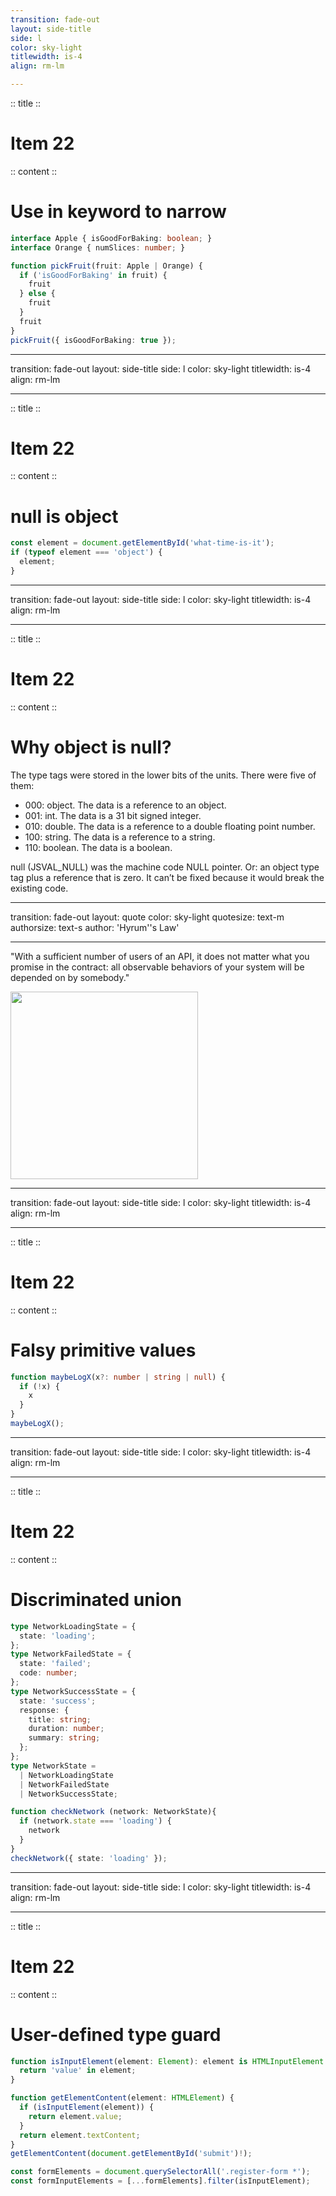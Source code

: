 ```yaml
---
transition: fade-out
layout: side-title
side: l
color: sky-light
titlewidth: is-4
align: rm-lm

---
```

:: title ::

# Item 22

<HachiwareItem2e text="Item 22 (2e)"/>

:: content ::

# Use in keyword to narrow

```ts {monaco}
interface Apple { isGoodForBaking: boolean; }
interface Orange { numSlices: number; }

function pickFruit(fruit: Apple | Orange) {
  if ('isGoodForBaking' in fruit) {
    fruit
  } else {
    fruit
  }
  fruit
}
pickFruit({ isGoodForBaking: true });
```

---
transition: fade-out
layout: side-title
side: l
color: sky-light
titlewidth: is-4
align: rm-lm

---
:: title ::

# Item 22

<HachiwareItem2e text="Item 22 (2e)"/>

:: content ::

# null is object

```ts {monaco}
const element = document.getElementById('what-time-is-it');
if (typeof element === 'object') {
  element;
}

```

---
transition: fade-out
layout: side-title
side: l
color: sky-light
titlewidth: is-4
align: rm-lm

---
:: title ::

# Item 22

<HachiwareItem2e text="Item 22 (2e)"/>

:: content ::

# Why object is null?

<v-click>
The type tags were stored in the lower bits of the units. There were five of them:

- 000: object. The data is a reference to an object.
- 001: int. The data is a 31 bit signed integer.
- 010: double. The data is a reference to a double floating point number.
- 100: string. The data is a reference to a string.
- 110: boolean. The data is a boolean.
</v-click>

<v-click>
null (JSVAL_NULL) was the machine code NULL pointer. Or: an object type tag plus a reference that is zero.
It can’t be fixed because it would break the existing code.
</v-click>

---
transition: fade-out
layout: quote
color: sky-light
quotesize: text-m
authorsize: text-s
author: 'Hyrum''s Law'

---

"With a sufficient number of users of an API,
it does not matter what you promise in the contract:
all observable behaviors of your system
will be depended on by somebody."

<div class="flex justify-center mt-8">
  <img src="/images/ChikawaDraw.png" width="300px" />
  <style>
    .quote_author {
      font-size: 32px;
      font-weight: bold;
    }
    .slidev-layout.quote {
      padding-left: 3.5rem;
    }
  </style>
</div>


---
transition: fade-out
layout: side-title
side: l
color: sky-light
titlewidth: is-4
align: rm-lm

---
:: title ::

# Item 22

<HachiwareItem2e text="Item 22 (2e)"/>

:: content ::

# Falsy primitive values

```ts {monaco}
function maybeLogX(x?: number | string | null) {
  if (!x) {
    x
  }
}
maybeLogX();

```

---
transition: fade-out
layout: side-title
side: l
color: sky-light
titlewidth: is-4
align: rm-lm

---
:: title ::

# Item 22

<HachiwareItem2e text="Item 22 (2e)"/>

:: content ::

# Discriminated union

```ts {monaco}
type NetworkLoadingState = {
  state: 'loading';
};
type NetworkFailedState = {
  state: 'failed';
  code: number;
};
type NetworkSuccessState = {
  state: 'success';
  response: {
    title: string;
    duration: number;
    summary: string;
  };
};
type NetworkState =
  | NetworkLoadingState
  | NetworkFailedState
  | NetworkSuccessState;

function checkNetwork (network: NetworkState){
  if (network.state === 'loading') {
    network
  }
}
checkNetwork({ state: 'loading' });
```

---
transition: fade-out
layout: side-title
side: l
color: sky-light
titlewidth: is-4
align: rm-lm

---
:: title ::

# Item 22

<HachiwareItem2e text="Item 22 (2e)"/>

:: content ::

# User-defined type guard

```ts {monaco}
function isInputElement(element: Element): element is HTMLInputElement {
  return 'value' in element;
}

function getElementContent(element: HTMLElement) {
  if (isInputElement(element)) {
    return element.value;
  }
  return element.textContent;
}
getElementContent(document.getElementById('submit')!);

const formElements = document.querySelectorAll('.register-form *');
const formInputElements = [...formElements].filter(isInputElement);
```